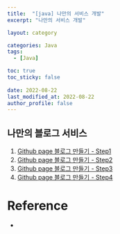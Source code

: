 ```yaml
---
title:  "[java] 나만의 서비스 개발"
excerpt: "나만의 서비스 개발"

layout: category

categories: Java
tags:
  - [Java]

toc: true
toc_sticky: false
 
date: 2022-08-22
last_modified_at: 2022-08-22
author_profile: false     
---
```


## 나만의 블로그 서비스

1.  [Github page 블로그 만들기 - Step1](https://sixstar6db.github.io/java)
2.  [Github page 블로그 만들기 - Step2](https://sixstar6db.github.io/java)
3.  [Github page 블로그 만들기 -  Step3](https://sixstar6db.github.io/java)
4.  [Github page 블로그 만들기 -  Step4](https://sixstar6db.github.io/java)


# Reference

 - 
